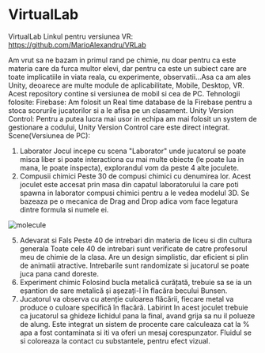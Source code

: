 # VirtualLab
VirtualLab
Linkul pentru versiunea VR: https://github.com/MarioAlexandru/VRLab

   Am vrut sa ne bazam in primul rand pe chimie, nu doar pentru ca este materia care da furca multor elevi, dar pentru ca este un subiect care are toate implicatiile in viata reala, cu experimente, observatii...Asa ca am ales Unity, deoarece are multe module de aplicabilitate, Mobile, Desktop, VR.
Acest repository contine si versiunea de mobil si cea de PC.
    Tehnologii folosite:
Firebase:
Am folosit un Real time database de la Firebase pentru a stoca scorurile jucatorilor si a le afisa pe un clasament.
Unity Version Control:
Pentru a putea lucra mai usor in echipa am mai folosit un system de gestionare a codului, Unity Version Control care este direct integrat.
	Scene(Versiunea de PC):
1.  Laborator
Jocul incepe cu scena "Laborator" unde jucatorul se poate misca liber si poate interactiona cu mai multe obiecte (le poate lua in mana, le poate inspecta), explorandul vom da peste 4 alte joculete.
3.  Compusii chimici Peste 30 de compusi chimici cu denumirea lor.
Acest joculet este accesat prin masa din capatul laboratorului la care poti spawna in laborator compusi chimici pentru a le vedea modelul 3D. Se bazeaza pe o mecanica de Drag and Drop adica vom face legatura dintre formula si numele ei.

![molecule](https://github.com/MarioAlexandru/VirtualLab/blob/main/Assets/Gifs/Molecule%20Preview.gif)

5.  Adevarat si Fals
Peste 40 de intrebari din materia de liceu si din cultura generala
Toate cele 40 de intrebari sunt verificate de catre profesorul meu de chimie de la clasa. Are un design simplistic, dar eficient si plin de animatii atractive. Intrebarile sunt randomizate si jucatorul se poate juca pana cand doreste.
6.  Experiment chimic
     Folosind bucla metalică curățată, trebuie sa se ia un eșantion de sare metalică și așezați-l în flacăra becului Bunsen.
7.  Jucatorul va observa cu atenție culoarea flăcării, fiecare metal va produce o culoare specifică în flacără. 
Labirint
In acest joculet trebuie ca jucatorul sa ghideze lichidul pana la final, avand grija sa nu il polueze de alung. Este integrat un sistem de procente care calculeaza cat la % apa a fost contaminata si iti va oferi un mesaj corespunzator. Fluidul se si coloreaza la contact cu substantele, pentru efect vizual.


